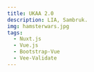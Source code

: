 ```yaml
---
title: UKAA 2.0
description: LIA, Sambruk.
img: hamsterwars.jpg
tags:
  - Nuxt.js
  - Vue.js
  - Bootstrap-Vue
  - Vee-Validate
---
```

